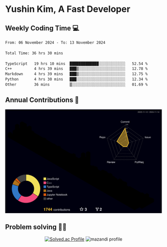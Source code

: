 # Yushin Kim, A Fast Developer

## Weekly Coding Time 💻

<!--START_SECTION:waka-->

```txt
From: 06 November 2024 - To: 13 November 2024

Total Time: 36 hrs 30 mins

TypeScript   19 hrs 10 mins  █████████████░░░░░░░░░░░░   52.54 %
C++          4 hrs 39 mins   ███▒░░░░░░░░░░░░░░░░░░░░░   12.78 %
Markdown     4 hrs 39 mins   ███▒░░░░░░░░░░░░░░░░░░░░░   12.75 %
Python       4 hrs 30 mins   ███░░░░░░░░░░░░░░░░░░░░░░   12.34 %
Other        36 mins         ▒░░░░░░░░░░░░░░░░░░░░░░░░   01.69 %
```

<!--END_SECTION:waka-->

## Annual Contributions 🏃

![](./profile-3d-contrib/profile-night-rainbow.svg)

## Problem solving 👨‍💻

<div align="center">

[![Solved.ac Profile](http://mazassumnida.wtf/api/v2/generate_badge?boj=kys010306)](https://solved.ac/kys010306)
![mazandi profile](http://mazandi.herokuapp.com/api?handle=kys010306&theme=dark)

</div>

